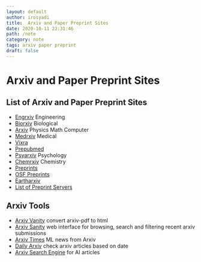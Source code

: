 ```yaml
---
layout: default
author: irosyadi
title:  Arxiv and Paper Preprint Sites
date: 2020-10-11 22:31:46
path: /note
category: note
tags: arxiv paper preprint
draft: false
---
```


# Arxiv and Paper Preprint Sites

## List of Arxiv and Paper Preprint Sites
- [Engrxiv](https://engrxiv.org/) Engineering
- [Biorxiv](https://www.biorxiv.org/) Biological
- [Arxiv](https://arxiv.org/) Physics Math Computer
- [Medrxiv](https://www.medrxiv.org/) Medical
- [Vixra](https://vixra.org/)
- [Prepubmed](https://www.prepubmed.org/)
- [Psyarxiv](https://psyarxiv.com/) Psychology
- [Chemrxiv](https://chemrxiv.org/) Chemistry
- [Preprints](https://www.preprints.org/)
- [OSF Preprints](https://osf.io/preprints/)
- [Eartharxiv](https://eartharxiv.org/)
- [List of Preprint Servers](https://asapbio.org/preprint-servers)

## Arxiv Tools
- [Arxiv Vanity](https://www.arxiv-vanity.com/) convert arxiv-pdf to html
- [Arxiv Sanity](https://www.arxiv-sanity.com/) web interface for browsing, search and filtering recent arxiv submissions
- [Arxiv Times](https://arxivtimes.herokuapp.com/) ML news from Arxiv
- [Daily Arxiv](https://dailyarxiv.com/) check arxiv articles based on date
- [Arxiv Search Engine](https://arxiv.aiindex.org/search) for AI articles
